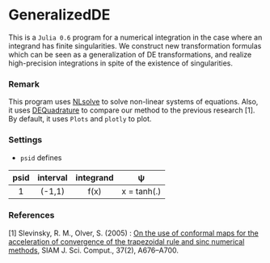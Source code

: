 # GeneralizedDE
This is a `Julia 0.6` program for a numerical integration
in the case where an integrand has finite singularities.
We construct new transformation formulas which can be seen
as a generalization of DE transformations,
and realize high-precision integrations
in spite of the existence of singularities.

### Remark
This program uses [NLsolve](https://github.com/JuliaNLSolvers/NLsolve.jl)
to solve non-linear systems of equations.
Also, it uses [DEQuadrature](https://github.com/MikaelSlevinsky/DEQuadrature.jl)
to compare our method to the previous research [1].
By default, it uses `Plots` and `plotly` to plot.

### Settings
* `psid` defines

| psid | interval | integrand | ψ |
|:---:|:---:|:---:|:---:|
|1|(-1,1)|f(x)|x = tanh(.)|

### References
[1] Slevinsky, R. M., Olver, S. (2005) :
[On the use of conformal maps for the acceleration of convergence of the trapezoidal rule
and sinc numerical methods](https://epubs.siam.org/doi/10.1137/140978363),
SIAM J. Sci. Comput., 37(2), A676–A700.
